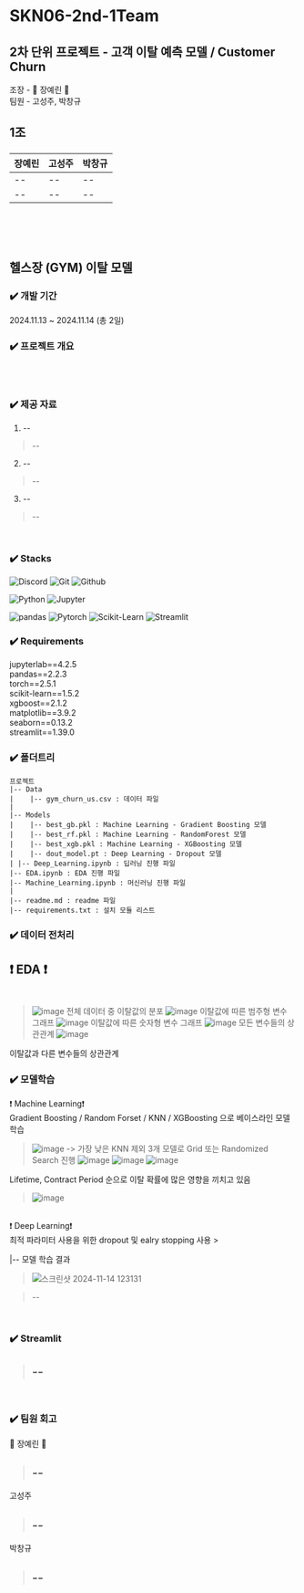 # SKN06-2nd-1Team
## 2차 단위 프로젝트 - 고객 이탈 예측 모델 / Customer Churn  </br>
조장 - :crown: 장예린 :crown: </br>
팀원 - 고성주, 박창규 </br>

## 1조
###
| 장예린 | 고성주 | 박창규 |
| -- | -- | -- |
| -- | -- | -- |
| -- | -- | -- |

</br></br></br>

##  헬스장 (GYM) 이탈 모델

### ✔️ 개발 기간
2024.11.13 ~ 2024.11.14 (총 2일)
</br>

### ✔️ 프로젝트 개요

</br>

</br>


### ✔️ 제공 자료
1. --
> --

2. --
> --

3. --
> --

</br>


### ✔️ Stacks
![Discord](https://img.shields.io/badge/discord-5865F2?style=for-the-badge&logo=discord&logoColor=white)
![Git](https://img.shields.io/badge/Git-F05032?style=for-the-badge&logo=Git&logoColor=white)
![Github](https://img.shields.io/badge/GitHub-181717?style=for-the-badge&logo=GitHub&logoColor=white)

![Python](https://img.shields.io/badge/python-3776AB?style=for-the-badge&logo=python&logoColor=white) 
![Jupyter](https://img.shields.io/badge/jupyter-F37626?style=for-the-badge&logo=jupyter&logoColor=white) 

![pandas](https://img.shields.io/badge/pandas-150458?style=for-the-badge&logo=pandas&logoColor=white)
![Pytorch](https://img.shields.io/badge/pytorch-EE4C2C?style=for-the-badge&logo=pytorch&logoColor=white) 
![Scikit-Learn](https://img.shields.io/badge/scikitlearn-F7931E?style=for-the-badge&logo=scikitlearn&logoColor=white) 
![Streamlit](https://img.shields.io/badge/streamlit-FF4B4B?style=for-the-badge&logo=streamlit&logoColor=white) 



### ✔️ Requirements

jupyterlab==4.2.5
</br>
pandas==2.2.3
</br>
torch==2.5.1
</br>
scikit-learn==1.5.2
</br>
xgboost==2.1.2
</br>
matplotlib==3.9.2
</br>
seaborn==0.13.2
</br>
streamlit==1.39.0
</br>


### ✔️ 폴더트리
```
프로젝트
|-- Data 
|    |-- gym_churn_us.csv : 데이터 파일
| 
|-- Models
|    |-- best_gb.pkl : Machine Learning - Gradient Boosting 모델
|    |-- best_rf.pkl : Machine Learning - RandomForest 모델
|    |-- best_xgb.pkl : Machine Learning - XGBoosting 모델
|    |-- dout_model.pt : Deep Learning - Dropout 모델
| |-- Deep_Learning.ipynb : 딥러닝 진행 파일
|-- EDA.ipynb : EDA 진행 파일
|-- Machine_Learning.ipynb : 머신러닝 진행 파일
|
|-- readme.md : readme 파일
|-- requirements.txt : 설치 모듈 리스트
```
### ✔️ 데이터 전처리 
❗️ EDA ❗️</br>
</br>
--
>![image](https://github.com/user-attachments/assets/9d30fe05-9959-4c33-9088-2ad49246b116)
 전체 데이터 중 이탈값의 분포
> ![image](https://github.com/user-attachments/assets/aaee7505-cd6f-4823-a096-cc4ef2b1dd3b)
 이탈값에 따른 범주형 변수 그래프
> ![image](https://github.com/user-attachments/assets/1ffb4f9a-4908-4bc8-ba6a-e7fa52f6039d)
 이탈값에 따른 숫자형 변수 그래프
> ![image](https://github.com/user-attachments/assets/d8c2914d-ea58-4a19-b164-7fa775dfa032)
 모든 변수들의 상관관계
> ![image](https://github.com/user-attachments/assets/8f6c5af3-b994-46e0-9a4a-6044f3969363)

 이탈값과 다른 변수들의 상관관계
</br>
 
### ✔️ 모델학습
❗️ Machine Learning❗️ </br>
   Gradient Boosting / Random Forset / KNN / XGBoosting 으로 베이스라인 모델 학습
   > ![image](https://github.com/user-attachments/assets/7a35034b-ba86-493c-a8ec-f6a2a68f1b50)
   -> 가장 낮은 KNN 제외 3개 모델로 Grid 또는 Randomized Search 진행
   >![image](https://github.com/user-attachments/assets/a2ae3675-4336-4fab-8bdb-6265a3f7f5ab)
   > ![image](https://github.com/user-attachments/assets/500b1ecc-4f4a-4ce8-a8ab-91df350e56fd)
   >![image](https://github.com/user-attachments/assets/6aef44de-7cc7-43d1-9c77-10ac884c44d6)
> 
   Lifetime, Contract Period 순으로 이탈 확률에 많은 영향을 끼치고 있음
> 
   > ![image](https://github.com/user-attachments/assets/6a2fa6ba-4732-4c8d-9d13-b73b21fa1695)
</br>
❗️ Deep Learning❗️ </br>
    최적 파라미터 사용을 위한 dropout 및 ealry stopping 사용
>


|-- 모델 학습 결과
> ![스크린샷 2024-11-14 123131](https://github.com/user-attachments/assets/5ec3e97b-c42c-4f3c-bac1-ac5358456b84)




   > --
   > 
</br>

### ✔️ Streamlit
   > --
   > --
   > 
</br>


### ✔️ 팀원 회고

:crown: 장예린 :crown:
> --
> --
> 
고성주
> --
> --
> 
박창규
> --
> --
>
